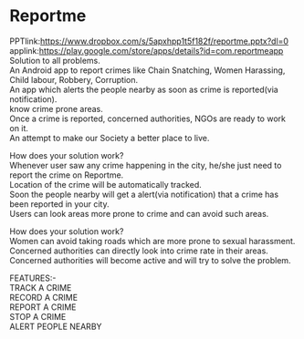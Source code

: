 # Reportme  
PPTlink:https://www.dropbox.com/s/5apxhpp1t5f182f/reportme.pptx?dl=0  
applink:https://play.google.com/store/apps/details?id=com.reportmeapp  
Solution to all problems.   
An Android app to report crimes like Chain Snatching, Women Harassing, Child labour, Robbery, Corruption.  
An app which alerts the people nearby as soon as crime is reported(via notification).  
know crime prone areas.  
Once a crime is reported, concerned authorities, NGOs are ready to work on it.  
An attempt to make our Society a better place to live.  
  
How does your solution work?   
Whenever user saw any crime happening in the city, he/she just need to report the crime on Reportme.  
Location of the crime will be automatically tracked.  
Soon the people nearby will get a alert(via notification) that a crime has been reported in your city.  
Users can look areas more prone to crime and can avoid such areas.  
  
How does your solution work?   
Women can avoid taking roads which are more prone to sexual harassment.  
Concerned authorities can directly look into crime rate in their areas.  
Concerned authorities will become active and will try to solve the problem.  
  
FEATURES:-  
TRACK A CRIME  
RECORD A CRIME  
REPORT A CRIME  
STOP A CRIME  
ALERT PEOPLE NEARBY   

